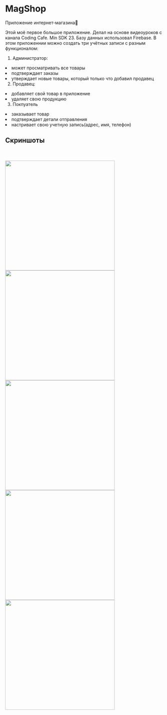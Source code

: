 # MagShop
Приложение интернет-магазина🛒

Этой моё первое большое приложение. Делал на основе видеоуроков с канала Coding Cafe. Min SDK 23. Базу данных использовал Firebase. В этом приложеннии можно создать три учётных записи с разным функционалом:
1. Администратор: 
 <li> может просматривать все товары
 <li> подтверждает заказы
 <li> утверждает новые товары, который только что добавил продавец
 
2. Продавец:
<li> добавляет свой товар в приложение
<li> удаляет свою продукцию

3. Покпуатель
<li>заказывает товар
<li>подтверждает детали отправления
<li>настривает свою учетную запись(адрес, имя, телефон)

## Скриншоты
<br>
<br>
<img src="https://user-images.githubusercontent.com/63846369/102687352-72989400-41ff-11eb-8884-88842fe623b4.png" width="350">
<br>
<img src="https://user-images.githubusercontent.com/63846369/102687359-83e1a080-41ff-11eb-8723-2a4d300ee729.png" width="350">
<br>
<img src="https://user-images.githubusercontent.com/63846369/102687370-9956ca80-41ff-11eb-9a88-0c01367dbb28.png" width="350">
<br>
<img src="https://user-images.githubusercontent.com/63846369/102687375-ab386d80-41ff-11eb-946d-3a5666c027dd.png" width="350">
<br>
<img src="https://user-images.githubusercontent.com/63846369/102687391-d6bb5800-41ff-11eb-8255-3221cdada63e.png" width="350">
                                                                                                                             
                                                                                                                             





  
  
    
  
